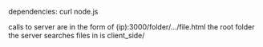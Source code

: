 dependencies:
curl
node.js

calls to server are in the form of (ip):3000/folder/.../file.html
the root folder the server searches files in is client_side/
